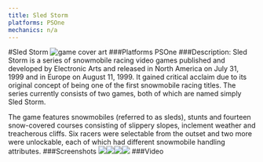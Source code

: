 ```yaml
---
title: Sled Storm
platforms: PSOne
mechanics: n/a
---
```

#Sled Storm
![game cover art](//images.igdb.com/igdb/image/upload/t_cover_big/ouritklwzocshze55jie.jpg "Logo Title Text 1")
###Platforms
PSOne
###Description:
Sled Storm is a series of snowmobile racing video games published and developed by Electronic Arts and released in North America on July 31, 1999 and in Europe on August 11, 1999. It gained critical acclaim due to its original concept of being one of the first snowmobile racing titles. The series currently consists of two games, both of which are named simply Sled Storm. 
 
The game features snowmobiles (referred to as sleds), stunts and fourteen snow-covered courses consisting of slippery slopes, inclement weather and treacherous cliffs. Six racers were selectable from the outset and two more were unlockable, each of which had different snowmobile handling attributes.
###Screenshots
<a target="_blank" href="//images.igdb.com/igdb/image/upload/t_cover_big/mzrg1yipg3ly3ijdmx3o.jpg"><img src="//images.igdb.com/igdb/image/upload/t_thumb/mzrg1yipg3ly3ijdmx3o.jpg"/></a><a target="_blank" href="//images.igdb.com/igdb/image/upload/t_cover_big/wsqqt7joh0av8jhu0oez.jpg"><img src="//images.igdb.com/igdb/image/upload/t_thumb/wsqqt7joh0av8jhu0oez.jpg"/></a><a target="_blank" href="//images.igdb.com/igdb/image/upload/t_cover_big/c6ft5cbdw3x2fxjj0b0b.jpg"><img src="//images.igdb.com/igdb/image/upload/t_thumb/c6ft5cbdw3x2fxjj0b0b.jpg"/></a><a target="_blank" href="//images.igdb.com/igdb/image/upload/t_cover_big/jdksyknxcildfplykvkz.jpg"><img src="//images.igdb.com/igdb/image/upload/t_thumb/jdksyknxcildfplykvkz.jpg"/></a>
###Video

